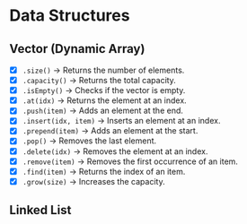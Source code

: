 # Data Structures  

## Vector (Dynamic Array)  

- [X] `.size()` → Returns the number of elements.  
- [X] `.capacity()` → Returns the total capacity.  
- [X] `.isEmpty()` → Checks if the vector is empty.  
- [X] `.at(idx)` → Returns the element at an index.  
- [X] `.push(item)` → Adds an element at the end.  
- [X] `.insert(idx, item)` → Inserts an element at an index.  
- [X] `.prepend(item)` → Adds an element at the start.  
- [X] `.pop()` → Removes the last element.  
- [X] `.delete(idx)` → Removes the element at an index.  
- [X] `.remove(item)` → Removes the first occurrence of an item.  
- [X] `.find(item)` → Returns the index of an item.  
- [X] `.grow(size)` → Increases the capacity.

## Linked List

